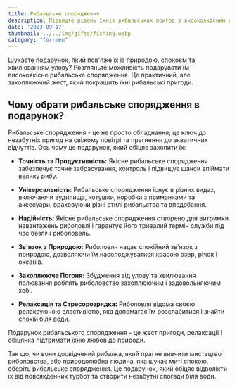 ```yaml
---
title: Рибальське спорядження
description: Підвищте рівень їхніх рибальських пригод з високоякісним рибальським спорядженням.
date: '2023-09-17'
thumbnail: ../../img/gifts/fishing.webp
category: "for-men"
---
```


Шукаєте подарунок, який пов'яже їх із природою, спокоєм та хвилюванням улову? Розгляньте можливість подарувати їм високоякісне рибальське спорядження. Це практичний, але захоплюючий жест, який покращить їхні рибальські пригоди.

## Чому обрати рибальське спорядження в подарунок?

Рибальське спорядження - це не просто обладнання; це ключ до незабутніх пригод на свіжому повітрі та прагнення до акватичних відчуттів. Ось чому це подарунок, який обіцяє захопити їх:

- **Точність та Продуктивність:** Якісне рибальське спорядження забезпечує точне забрасування, контроль і підвищує шанси впіймати велику рибу.

- **Універсальність:** Рибальське спорядження існує в різних видах, включаючи вудилища, котушки, коробки з приманками та аксесуари, враховуючи різні стилі рибальства та вподобання.

- **Надійність:** Якісне рибальське спорядження створено для витримки навантажень риболовлі і гарантує його тривалий термін служби під час безлічі риболовель.

- **Зв'язок з Природою:** Риболовля надає спокійний зв'язок з природою, дозволяючи їм насолоджуватися красою озер, річок і океанів.

- **Захоплююче Погоня:** Збудження від улову та хвилювання полювання роблять риболовство захоплюючим і задовольняючим хобі.

- **Релаксація та Стресорозрядка:** Риболовля відома своєю релаксуючою властивістю, яка допомагає їм розслабитися і знайти спокій біля води.

Подарунок рибальського спорядження - це жест пригоди, релаксації і обіцянка підтримати їхню любов до природи.

Так що, чи вони досвідчений рибалка, який прагне вивчити мистецтво риболовства, або природолюбна людина, яка шукає миті спокою, оберіть рибальське спорядження. Це подарунок, який обіцяє відволікти їх від повсякденних турбот та створити незабутні спогади біля води.
